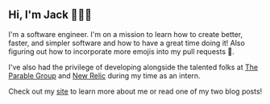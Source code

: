## Hi, I'm Jack 👨🏻‍🏫

I'm a software engineer. I'm on a mission to learn how to create better, faster, and simpler software and how to have a great time doing it! Also figuring out how to incorporate more emojis into my pull requests 👾.

I've also had the privilege of developing alongside the talented folks at [The Parable Group](https://www.parablegroup.com/) and [New Relic](https://newrelic.com/) during my time as an intern.

Check out my [site](http://jackdelamotte.com/) to learn more about me or read one of my two blog posts!
<!--
**jackdelamotte/Jackdelamotte** is a ✨ _special_ ✨ repository because its `README.md` (this file) appears on your GitHub profile.

Here are some ideas to get you started:

- 🔭 I’m currently working on ...
- 🌱 I’m currently learning ...
- 👯 I’m looking to collaborate on ...
- 🤔 I’m looking for help with ...
- 💬 Ask me about ...
- 📫 How to reach me: ...
- 😄 Pronouns: ...
- ⚡ Fun fact: ...
-->
